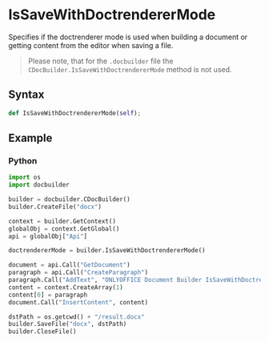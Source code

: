 # IsSaveWithDoctrendererMode

Specifies if the doctrenderer mode is used when building a document or getting content from the editor when saving a file.

> Please note, that for the `.docbuilder` file the `CDocBuilder.IsSaveWithDoctrendererMode` method is not used.

## Syntax

```py
def IsSaveWithDoctrendererMode(self);
```

## Example

### Python

``` py
import os
import docbuilder

builder = docbuilder.CDocBuilder()
builder.CreateFile("docx")

context = builder.GetContext()
globalObj = context.GetGlobal()
api = globalObj["Api"]

doctrendererMode = builder.IsSaveWithDoctrendererMode()

document = api.Call("GetDocument")
paragraph = api.Call("CreateParagraph")
paragraph.Call("AddText", "ONLYOFFICE Document Builder IsSaveWithDoctrendererMode - " + str(doctrendererMode))
content = context.CreateArray(1)
content[0] = paragraph
document.Call("InsertContent", content)

dstPath = os.getcwd() + "/result.docx"
builder.SaveFile("docx", dstPath)
builder.CloseFile()
```
